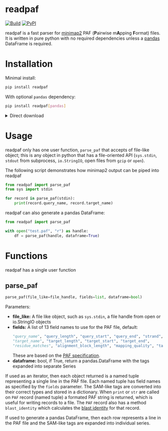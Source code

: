 readpaf
=======
[![Build](https://github.com/alexomics/read-paf/actions/workflows/main.yml/badge.svg)](https://github.com/alexomics/read-paf/actions/workflows/main.yml)
[![PyPI](https://img.shields.io/pypi/v/readpaf)](https://pypi.org/p/readpaf)

readpaf is a fast parser for [minimap2](https://github.com/lh3/minimap2) PAF 
(**P**airwise m**A**pping **F**ormat) files. It is written in pure python with
no required dependencies unless a [pandas](https://pandas.pydata.org/) DataFrame 
is required.


Installation
===
Minimal  install:
```bash
pip install readpaf
```

With optional `pandas` dependency:
```bash
pip install readpaf[pandas]
```

<details>
  <summary>Direct download</summary>
As readpaf is a self contained module it can be installed by downloading just 
the module. The latest version is available from:

```
https://raw.githubusercontent.com/alexomics/read-paf/main/readpaf.py
```

or a specific version can be downloaded from a release/tag like so:

```bash
https://raw.githubusercontent.com/alexomics/read-paf/blob/v0.0.5/readpaf.py
```
[PyPI](https://pypi.org/p/readpaf) is the recommended install method.
</details>

Usage
===

readpaf only has one user function, `parse_paf` that accepts of file-like object; this 
is any object in python that has a file-oriented API (`sys.stdin`, `stdout` from subprocess, 
`io.StringIO`, open files from `gzip` or `open`).  

The following script demonstrates how minimap2 output can be piped into readpaf 

```python
from readpaf import parse_paf
from sys import stdin

for record in parse_paf(stdin):
    print(record.query_name, record.target_name)
```

readpaf can also generate a pandas DataFrame:

```python
from readpaf import parse_paf

with open("test.paf", "r") as handle:
    df = parse_paf(handle, dataframe=True)

```

Functions
===

readpaf has a single user function

parse_paf
---

```python
parse_paf(file_like=file_handle, fields=list, dataframe=bool)
```
Parameters:

 - **file_like:** A file like object, such as `sys.stdin`, a file handle from open or io.StringIO objects
 - **fields:** A list of 13 field names to use for the PAF file, default:
    ```python
    "query_name", "query_length", "query_start", "query_end", "strand",
    "target_name", "target_length", "target_start", "target_end",
    "residue_matches", "alignment_block_length", "mapping_quality", "tags"
    ```
    These are based on the [PAF specification](https://github.com/lh3/miniasm/blob/master/PAF.md).
 - **dataframe:** bool, if True, return a pandas.DataFrame with the tags expanded into separate Series
 
If used as an iterator, then each object returned is a named tuple representing a single line in the PAF file. 
Each named tuple has field names as specified by the `fields` parameter. The SAM-like tags are converted into 
their correct types and stored in a dictionary. When `print` or `str` are called on `PAF` record (named tuple) 
a formated PAF string is returned, which is useful for writing records to a file. The `PAF` record also has a 
method `blast_identity` which calculates the [blast identity](https://lh3.github.io/2018/11/25/on-the-definition-of-sequence-identity) for
that record.

If used to generate a pandas DataFrame, then each row represents a line in the PAF file and the SAM-like tags 
are expanded into individual series.
